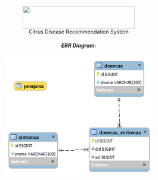 <div align="center">
  <img src="https://i.imgur.com/FyfjN0d.png" height="60" width="300" align="center">
  <br>
  Citrus Disease Recommendation System
</div>

<div align="center">
  <h5>ERR Diagram:</h5>
  <img src="ERRDiagramCidirsy.png">
</div>
